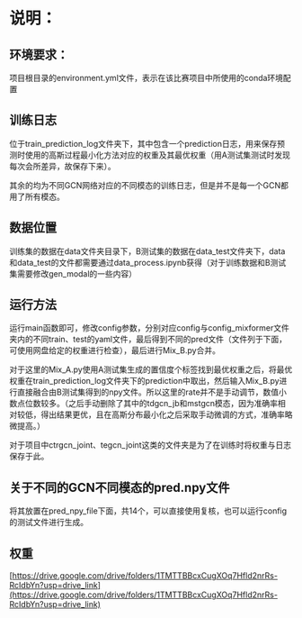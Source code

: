   # 说明：

## 环境要求：

项目根目录的environment.yml文件，表示在该比赛项目中所使用的conda环境配置

## 训练日志

位于train_prediction_log文件夹下，其中包含一个prediction日志，用来保存预测时使用的高斯过程最小化方法对应的权重及其最优权重（用A测试集测试时发现每次会所差异，故保存下来）。

其余的均为不同GCN网络对应的不同模态的训练日志，但是并不是每一个GCN都用了所有模态。

## 数据位置

训练集的数据在data文件夹目录下，B测试集的数据在data_test文件夹下，data和data_test的文件都需要通过data_process.ipynb获得（对于训练数据和B测试集需要修改gen_modal的一些内容）

## 运行方法

运行main函数即可，修改config参数，分别对应config与config_mixformer文件夹内的不同train、test的yaml文件，最后得到不同的pred文件（文件列于下面，可使用网盘给定的权重进行检查），最后进行Mix_B.py合并。

对于这里的Mix_A.py使用A测试集生成的置信度个标签找到最优权重之后，将最优权重在train_prediction_log文件夹下的prediction中取出，然后输入Mix_B.py进行直接融合由B测试集得到的npy文件。所以这里的rate并不是手动调节，数值小数点位数较多。（之后手动删除了其中的tdgcn_jb和mstgcn模态，因为准确率相对较低，得出结果更优，且在高斯分布最小化之后采取手动微调的方式，准确率略微提高。）

对于项目中ctrgcn_joint、tegcn_joint这类的文件夹是为了在训练时将权重与日志保存于此。

## 关于不同的GCN不同模态的pred.npy文件

将其放置在pred_npy_file下面，共14个，可以直接使用复核，也可以运行config的测试文件进行生成。

## 权重
[https://drive.google.com/drive/folders/1TMTTBBcxCugXOq7Hfld2nrRs-RcIdbYn?usp=drive_link](https://drive.google.com/drive/folders/1TMTTBBcxCugXOq7Hfld2nrRs-RcIdbYn?usp=drive_link)
